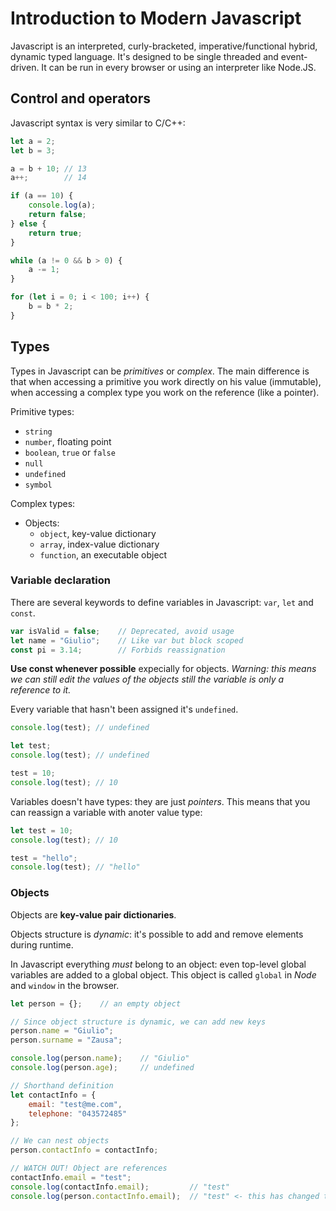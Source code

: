 # Introduction to Modern Javascript

Javascript is an interpreted, curly-bracketed, imperative/functional hybrid, dynamic typed language.
It's designed to be single threaded and event-driven.
It can be run in every browser or using an interpreter like Node.JS.

## Control and operators

Javascript syntax is very similar to C/C++:

```js
let a = 2;
let b = 3;

a = b + 10; // 13
a++;        // 14

if (a == 10) {
    console.log(a);
    return false;
} else {
    return true;
}

while (a != 0 && b > 0) {
    a -= 1;
}

for (let i = 0; i < 100; i++) {
    b = b * 2;
}
```

## Types

Types in Javascript can be _primitives_ or _complex_. The main difference is that when accessing a primitive you work directly on his value (immutable), when accessing a complex type you work on the reference (like a pointer).

Primitive types:
- `string`
- `number`, floating point
- `boolean`, `true` or `false`
- `null`
- `undefined`
- `symbol`

Complex types:
- Objects:
    - `object`, key-value dictionary
    - `array`, index-value dictionary
    - `function`, an executable object

### Variable declaration

There are several keywords to define variables in Javascript: `var`, `let` and `const`.

```js
var isValid = false;    // Deprecated, avoid usage
let name = "Giulio";    // Like var but block scoped
const pi = 3.14;        // Forbids reassignation
```

**Use const whenever possible** expecially for objects. _Warning: this means we can still edit the values of the objects still the variable is only a reference to it._ 

Every variable that hasn't been assigned it's `undefined`.

```js
console.log(test); // undefined

let test;
console.log(test); // undefined

test = 10;
console.log(test); // 10
```

Variables doesn't have types: they are just _pointers_. This means that you can reassign a variable with anoter value type:

```js
let test = 10;
console.log(test); // 10

test = "hello";
console.log(test); // "hello"
```

### Objects

Objects are **key-value pair dictionaries**.

Objects structure is _dynamic_: it's possible to add and remove elements during runtime.

In Javascript everything _must_ belong to an object: even top-level global variables are added to a global object. This object is called `global` in _Node_ and `window` in the browser.

```js
let person = {};    // an empty object

// Since object structure is dynamic, we can add new keys
person.name = "Giulio";
person.surname = "Zausa";

console.log(person.name);    // "Giulio"
console.log(person.age);     // undefined

// Shorthand definition
let contactInfo = {
    email: "test@me.com",
    telephone: "043572485"
};

// We can nest objects
person.contactInfo = contactInfo;

// WATCH OUT! Object are references
contactInfo.email = "test";
console.log(contactInfo.email);         // "test"
console.log(person.contactInfo.email);  // "test" <- this has changed too!
```
